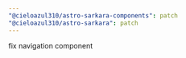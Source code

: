 ```yaml
---
"@cieloazul310/astro-sarkara-components": patch
"@cieloazul310/astro-sarkara": patch
---
```


fix navigation component
